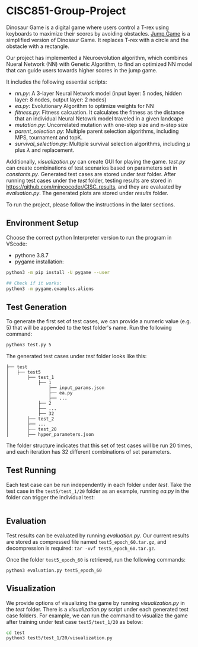 # CISC851-Group-Project
Dinosaur Game is a digital game where users control a T-rex using keyboards to maximize their scores by avoiding obstacles.  [Jump Game](https://github.com/Suji04/jumpingameAI) is a simplified version of Dinosaur Game. It replaces T-rex with a circle and the obstacle with a rectangle. 

Our project has implemented a Neuroevolution algorithm, which combines Nueral Network (NN) with Genetic Algorithm, to find an optimized NN model that can guide users towards higher scores in the jump game.

It includes the following essential scripts:
 - *nn.py*: A 3-layer Neural Network model (input layer: 5 nodes, hidden layer: 8 nodes, output layer: 2 nodes)
 - *ea.py*: Evolutionary Algorithm to optimize weights for NN
 - *fitness.py*: Fitness calcuation. It calculates the fitness as the distance that an individual Neural Netowrk model traveled in a given landcape
 - *mutation.py*: Uncorrelated mutation with one-step size and n-step size
 - *parent_selection.py*: Multiple parent selection algorithms, including MPS, tournament and topK. 
 - *survival_selection.py*: Multiple survival selection algorithms, including $\mu$ plus $\lambda$ and replacement.

Additionally, *visualization.py* can create GUI for playing the game. *test.py* can create combinations of test scenarios based on parameters set in *constants.py*. Generated test cases are stored under *test* folder. After running test cases under the *test* folder, testing results are stored in https://github.com/mincocoder/CISC_results, and they are evaluated by *evaluation.py*. The generated plots are stored under *results* folder.

To run the project, please follow the instructions in the later sections.

## Environment Setup
Choose the correct python Interpreter version to run the program in VScode:
* pythone 3.8.7
* pygame installation:
```bash
python3 -m pip install -U pygame --user

## Check if it works:
python3 -m pygame.examples.aliens
```

## Test Generation 
To generate the first set of test cases, we can provide a numeric value \(e.g. 5\) that will be appended to the test folder's name. 
Run the following command:
```bash
python3 test.py 5
```
The generated test cases under *test* folder looks like this:
```
├── test
│   ├── test5
│       ├── test_1
│           ├── 1
│               ├── input_params.json
│               ├── ea.py
│               ├── ...
│           ├── 2
│           ├── ...
│           ├── 32
│       ├── test_2
│       ├── ...
│       ├── test_20
│       ├── hyper_parameters.json
```
The folder structure indicates that this set of test cases will be run 20 times, and each iteration has 32 different combinations of set parameters. 

## Test Running
Each test case can be run independently in each folder under *test*. Take the test case in the `test5/test_1/20` folder as an example, running *ea.py* in the folder can trigger the individual test:
```

```

## Evaluation
Test results can be evaluated by running *evaluation.py*. Our current results are stored as compressed file named `test5_epoch_60.tar.gz`, and decompression is required: `tar -xvf test5_epoch_60.tar.gz`.

Once the folder `test5_epoch_60` is retrieved, run the following commands: 
```
python3 evaluation.py test5_epoch_60
```

## Visualization
We provide options of visualizing the game by running *visualization.py* in the *test* folder. There is a *visualization.py* script under each generated test case folders. For example, we can run the command to visualize the game after training under test case `test5/test_1/20` as below:
```bash
cd test
python3 test5/test_1/20/visualization.py 
```



